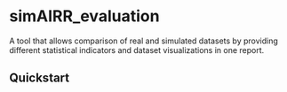 # simAIRR_evaluation

A tool that allows comparison of real and simulated datasets by providing different statistical indicators and dataset visualizations in one report.

## Quickstart
